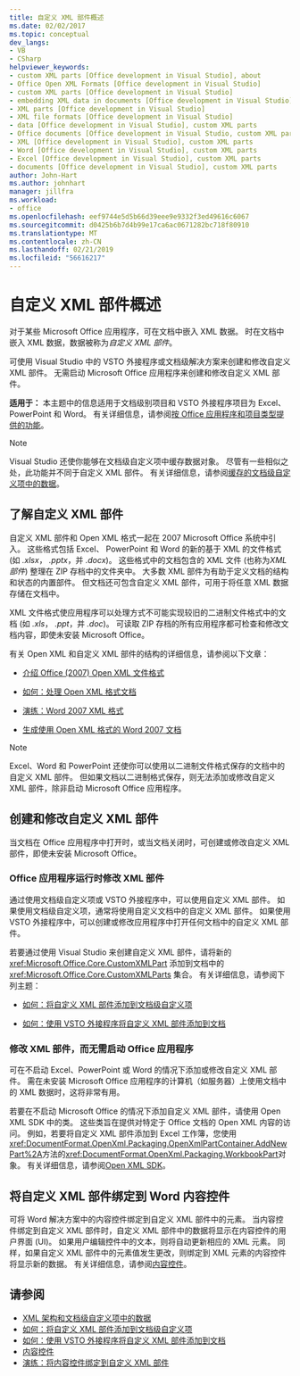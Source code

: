 ```yaml
---
title: 自定义 XML 部件概述
ms.date: 02/02/2017
ms.topic: conceptual
dev_langs:
- VB
- CSharp
helpviewer_keywords:
- custom XML parts [Office development in Visual Studio], about
- Office Open XML Formats [Office development in Visual Studio]
- custom XML parts [Office development in Visual Studio]
- embedding XML data in documents [Office development in Visual Studio]
- XML parts [Office development in Visual Studio]
- XML file formats [Office development in Visual Studio]
- data [Office development in Visual Studio], custom XML parts
- Office documents [Office development in Visual Studio, custom XML parts
- XML [Office development in Visual Studio], custom XML parts
- Word [Office development in Visual Studio], custom XML parts
- Excel [Office development in Visual Studio], custom XML parts
- documents [Office development in Visual Studio], custom XML parts
author: John-Hart
ms.author: johnhart
manager: jillfra
ms.workload:
- office
ms.openlocfilehash: eef9744e5d5b66d39eee9e9332f3ed49616c6067
ms.sourcegitcommit: d0425b6b7d4b99e17ca6ac0671282bc718f80910
ms.translationtype: MT
ms.contentlocale: zh-CN
ms.lasthandoff: 02/21/2019
ms.locfileid: "56616217"
---
```

# <a name="custom-xml-parts-overview"></a>自定义 XML 部件概述
  对于某些 Microsoft Office 应用程序，可在文档中嵌入 XML 数据。 时在文档中嵌入 XML 数据，数据被称为*自定义 XML 部件*。

 可使用 Visual Studio 中的 VSTO 外接程序或文档级解决方案来创建和修改自定义 XML 部件。 无需启动 Microsoft Office 应用程序来创建和修改自定义 XML 部件。

 **适用于：** 本主题中的信息适用于文档级别项目和 VSTO 外接程序项目为 Excel、 PowerPoint 和 Word。 有关详细信息，请参阅[按 Office 应用程序和项目类型提供的功能](../vsto/features-available-by-office-application-and-project-type.md)。

> [!NOTE]
>  Visual Studio 还使你能够在文档级自定义项中缓存数据对象。 尽管有一些相似之处，此功能并不同于自定义 XML 部件。 有关详细信息，请参阅[缓存的文档级自定义项中的数据](../vsto/cached-data-in-document-level-customizations.md)。

## <a name="understand-custom-xml-parts"></a>了解自定义 XML 部件
 自定义 XML 部件和 Open XML 格式一起在 2007 Microsoft Office 系统中引入。 这些格式包括 Excel、 PowerPoint 和 Word 的新的基于 XML 的文件格式 (如 *.xlsx*， *.pptx*，并 *.docx*)。 这些格式中的文档包含的 XML 文件 (也称为*XML 部件*) 整理在 ZIP 存档中的文件夹中。 大多数 XML 部件为有助于定义文档的结构和状态的内置部件。 但文档还可包含自定义 XML 部件，可用于将任意 XML 数据存储在文档中。

 XML 文件格式使应用程序可以处理方式不可能实现较旧的二进制文件格式中的文档 (如 *.xls*， *.ppt*，并 *.doc*)。 可读取 ZIP 存档的所有应用程序都可检查和修改文档内容，即使未安装 Microsoft Office。

 有关 Open XML 和自定义 XML 部件的结构的详细信息，请参阅以下文章：

-   [介绍 Office (2007) Open XML 文件格式](/previous-versions/office/developer/office-2007/aa338205(v=office.12))

-   [如何：处理 Open XML 格式文档](/previous-versions/office/developer/office-2007/aa982683(v=office.12))

-   [演练：Word 2007 XML 格式](/previous-versions/office/developer/office-2007/bb266220(v=office.12))

-   [生成使用 Open XML 格式的 Word 2007 文档](/previous-versions/office/developer/office-2007/bb264572(v=office.12))

> [!NOTE]
>  Excel、Word 和 PowerPoint 还使你可以使用以二进制文件格式保存的文档中的自定义 XML 部件。 但如果文档以二进制格式保存，则无法添加或修改自定义 XML 部件，除非启动 Microsoft Office 应用程序。

## <a name="create-and-modify-custom-xml-parts"></a>创建和修改自定义 XML 部件
 当文档在 Office 应用程序中打开时，或当文档关闭时，可创建或修改自定义 XML 部件，即使未安装 Microsoft Office。

### <a name="modify-xml-parts-while-the-office-application-is-running"></a>Office 应用程序运行时修改 XML 部件
 通过使用文档级自定义项或 VSTO 外接程序中，可以使用自定义 XML 部件。 如果使用文档级自定义项，通常将使用自定义文档中的自定义 XML 部件。 如果使用 VSTO 外接程序中，可以创建或修改应用程序中打开任何文档中的自定义 XML 部件。

 若要通过使用 Visual Studio 来创建自定义 XML 部件，请将新的 <xref:Microsoft.Office.Core.CustomXMLPart> 添加到文档中的 <xref:Microsoft.Office.Core.CustomXMLParts> 集合。 有关详细信息，请参阅下列主题：

-   [如何：将自定义 XML 部件添加到文档级自定义项](../vsto/how-to-add-custom-xml-parts-to-document-level-customizations.md)

-   [如何：使用 VSTO 外接程序将自定义 XML 部件添加到文档](../vsto/how-to-add-custom-xml-parts-to-documents-by-using-vsto-add-ins.md)

### <a name="modify-xml-parts-without-starting-the-office-application"></a>修改 XML 部件，而无需启动 Office 应用程序
 可在不启动 Excel、PowerPoint 或 Word 的情况下添加或修改自定义 XML 部件。 需在未安装 Microsoft Office 应用程序的计算机（如服务器）上使用文档中的 XML 数据时，这将非常有用。

 若要在不启动 Microsoft Office 的情况下添加自定义 XML 部件，请使用 Open XML SDK 中的类。 这些类旨在提供对特定于 Office 文档的 Open XML 内容的访问。 例如，若要将自定义 XML 部件添加到 Excel 工作簿，您使用<xref:DocumentFormat.OpenXml.Packaging.OpenXmlPartContainer.AddNewPart%2A>方法的<xref:DocumentFormat.OpenXml.Packaging.WorkbookPart>对象。 有关详细信息，请参阅[Open XML SDK](/office/open-xml/open-xml-sdk)。

## <a name="bind-custom-xml-parts-to-word-content-controls"></a>将自定义 XML 部件绑定到 Word 内容控件
 可将 Word 解决方案中的内容控件绑定到自定义 XML 部件中的元素。 当内容控件绑定到自定义 XML 部件时，自定义 XML 部件中的数据将显示在内容控件的用户界面 (UI)。 如果用户编辑控件中的文本，则将自动更新相应的 XML 元素。 同样，如果自定义 XML 部件中的元素值发生更改，则绑定到 XML 元素的内容控件将显示新的数据。 有关详细信息，请参阅[内容控件](../vsto/content-controls.md)。

## <a name="see-also"></a>请参阅
- [XML 架构和文档级自定义项中的数据](../vsto/xml-schemas-and-data-in-document-level-customizations.md)
- [如何：将自定义 XML 部件添加到文档级自定义项](../vsto/how-to-add-custom-xml-parts-to-document-level-customizations.md)
- [如何：使用 VSTO 外接程序将自定义 XML 部件添加到文档](../vsto/how-to-add-custom-xml-parts-to-documents-by-using-vsto-add-ins.md)
- [内容控件](../vsto/content-controls.md)
- [演练：将内容控件绑定到自定义 XML 部件](../vsto/walkthrough-binding-content-controls-to-custom-xml-parts.md)
